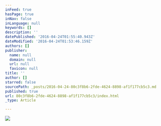 ```yaml
---
inFeed: true
hasPage: true
inNav: false
inLanguage: null
keywords: []
description: ''
datePublished: '2016-04-24T01:55:40.943Z'
dateModified: '2016-04-24T01:53:46.159Z'
authors: []
publisher:
  name: null
  domain: null
  url: null
  favicon: null
title: ''
author: []
starred: false
sourcePath: _posts/2016-04-24-80c3f8b6-2fde-4624-8898-af1f177cb5c3.md
published: true
url: 80c3f8b6-2fde-4624-8898-af1f177cb5c3/index.html
_type: Article

---
```

![](https://the-grid-user-content.s3-us-west-2.amazonaws.com/b8e97bc0-0c84-4125-b070-be5abfb74feb.jpg)